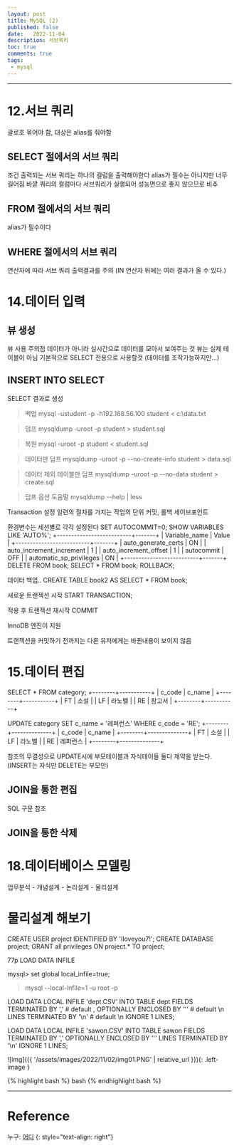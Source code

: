 ```yaml
---
layout: post
title: MySQL (2)
published: false
date:   2022-11-04
description: 서브쿼리
toc: true
comments: true
tags:
 - mysql
---
```

---
# 12.서브 쿼리
괄로호 묶어야 함, 대상은 alias를 줘야함

## SELECT 절에서의 서브 쿼리
조건
출력되는 서브 쿼리는 하나의 컬럼을 출력해야한다
alias가 필수는 아니지만 너무 길어짐
바깥 쿼리의 컬럼마다 서브쿼리가 실행되어 성능면으로 좋지 않으므로 비추

## FROM 절에서의 서브 쿼리
alias가 필수이다


## WHERE 절에서의 서브 쿼리

연산자에 따라 서브 쿼리 출력결과를 주의
(IN 연산자 뒤에는 여러 결과가 올 수 있다.)

# 14.데이터 입력
## 뷰 생성
뷰 사용 주의점
데이터가 아니라 실시간으로 데이터를 모아서 보여주는 것
뷰는 실제 테이블이 아님
기본적으로 SELECT 전용으로 사용할것 
(데이터를 조작가능하지만...)

## INSERT INTO SELECT
SELECT 결과로 생성



>백업
mysql -ustudent -p -h192.168.56.100 student < c:\data.txt

>덤프
mysqldump -uroot -p student > student.sql

>복원
mysql -uroot -p student < student.sql

>데이터만 덤프
mysqldump -uroot -p --no-create-info student > data.sql

>데이터 제외 테이블만 덤프
mysqldump -uroot -p --no-data student > create.sql

>덤프 옵션 도움말
mysqldump --help | less

Transaction 설정
일련의 절차를 가지는 작업의 단위
커밋, 롤백
세이브포인트

환경변수는 세션별로 각각 설정된다
SET AUTOCOMMIT=0;
SHOW VARIABLES LIKE 'AUTO%';
+--------------------------+-------+
| Variable_name            | Value |
+--------------------------+-------+
| auto_generate_certs      | ON    |
| auto_increment_increment | 1     |
| auto_increment_offset    | 1     |
| autocommit               | OFF   |
| automatic_sp_privileges  | ON    |
+--------------------------+-------+
DELETE FROM book;
SELECT * FROM book;
ROLLBACK;

데이터 백업..
CREATE TABLE book2 AS SELECT * FROM book;

새로운 트랜젝션 시작
START TRANSACTION;

적용 후 트랜젝션 재시작
COMMIT

InnoDB 엔진이 지원

트랜젝션을 커밋하기 전까지는 다른 유저에게는 바뀐내용이 보이지 않음

# 15.데이터 편집
SELECT * FROM category;
+--------+-----------+
| c_code | c_name    |
+--------+-----------+
| FT     | 소설      |
| LF     | 라노벨    |
| RE     | 참고서    |
+--------+-----------+

UPDATE category SET c_name = '레퍼런스' WHERE c_code = 'RE';
+--------+--------------+
| c_code | c_name       |
+--------+--------------+
| FT     | 소설         |
| LF     | 라노벨       |
| RE     | 레퍼런스     |
+--------+--------------+

참조의 무결성으로 UPDATE시에 부모테이블과 자식테이들 둘다 제약을 받는다.
(INSERT는 자식만 DELETE는 부모만)

## JOIN을 통한 편집 
SQL 구문 참조


## JOIN을 통한 삭제




# 18.데이터베이스 모델링

업무분석 - 개념설계 - 논리설계 - 물리설계


# 물리설계 해보기
CREATE USER project IDENTIFIED BY 'Iloveyou7!';
CREATE DATABASE project;
GRANT all privileges ON project.* TO project;




77p LOAD DATA INFILE

mysql> set global local_infile=true;

> mysql --local-infile=1 -u root -p

LOAD DATA LOCAL INFILE 'dept.CSV' INTO TABLE dept
FIELDS TERMINATED BY ',' # default ,
OPTIONALLY ENCLOSED BY '\'' # default \n
LINES TERMINATED BY '\n' # default \n
IGNORE 1 LINES;

LOAD DATA LOCAL INFILE 'sawon.CSV' INTO TABLE sawon
FIELDS TERMINATED BY ','
OPTIONALLY ENCLOSED BY '\''
LINES TERMINATED BY '\n'
IGNORE 1 LINES;










![img]({{ '/assets/images/2022/11/02/img01.PNG' | relative_url }}){: .left-image }

{% highlight bash %}
bash
{% endhighlight bash %}


---
# Reference
누구: [어디](하이퍼링크)
{: style="text-align: right"}
